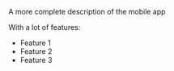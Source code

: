 A more complete description of the mobile app

With a lot of features:
- Feature 1
- Feature 2
- Feature 3
